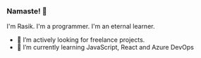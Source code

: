 ### Namaste! 👋

I'm Rasik. I'm a programmer. I'm an eternal learner.

- 🔭 I’m actively looking for freelance projects.
- 🌱 I’m currently learning JavaScript, React and Azure DevOps

<!--
**rasik210/rasik210** is a ✨ _special_ ✨ repository because its `README.md` (this file) appears on your GitHub profile.

Here are some ideas to get you started:

- 🔭 I’m currently working on ...
- 🌱 I’m currently learning ...
- 👯 I’m looking to collaborate on ...
- 🤔 I’m looking for help with ...
- 💬 Ask me about ...
- 📫 How to reach me: ...
- 😄 Pronouns: ...
- ⚡ Fun fact: ...
-->
